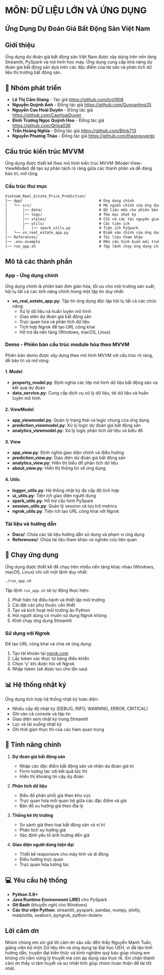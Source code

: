 # MÔN: DỮ LIỆU LỚN VÀ ỨNG DỤNG

## Ứng Dụng Dự Đoán Giá Bất Động Sản Việt Nam

## Giới thiệu

Ứng dụng dự đoán giá bất động sản Việt Nam được xây dựng trên nền tảng Streamlit, PySpark và mô hình học máy. Ứng dụng cung cấp khả năng dự đoán giá bất động sản dựa trên các đặc điểm của tài sản và phân tích dữ liệu thị trường bất động sản.

## 👥 Nhóm phát triển

- **Lê Thị Cẩm Giang** - Tác giả  <https://github.com/lcg1908>
- **Nguyễn Quỳnh Anh** - Đồng tác giả  <https://github.com/Quynanhng25>
- **Nguyễn Cao Hoài Duyên** - Đồng tác giả <https://github.com/CaoHoaiDuyen>
- **Đinh Trương Ngọc Quỳnh Hoa** - Đồng tác giả <https://github.com/QHoa036>
- **Trần Hoàng Nghĩa** - Đồng tác giả <https://github.com/Blink713>
- **Nguyễn Phương Thảo** - Đồng tác giả <https://github.com/thaonguyenbi>

## Cấu trúc kiến trúc MVVM

Ứng dụng được thiết kế theo mô hình kiến trúc MVVM (Model-View-ViewModel) để tạo sự phân tách rõ ràng giữa các thành phần và dễ dàng bảo trì, mở rộng.

### Cấu trúc thư mục

```txt
Vietnam_Real_Estate_Price_Prediction/
│── App/                                   # Ứng dụng chính
│   └── src/                               # Mã nguồn chính của ứng dụng
│       │── data/                          # Dữ liệu mẫu cho phiên bản demo
│       │── logs/                          # Thư mục nhật ký
│       │── styles/                        # CSS và các tài nguyên giao diện
│       │── utils/                         # Các tiện ích
│       │   │── spark_utils.py             # Tiện ích PySpark
│   └── vn_real_estate_app.py              # Điểm vào chính của ứng dụng
│── References/                            # Tài liệu tham khảo
│── .env.example                           # Mẫu cấu hình biến môi trường
│── run_app.sh                             # Tập lệnh chạy ứng dụng chính (đa nền tảng)
```

## Mô tả các thành phần

### App - Ứng dụng chính

Ứng dụng chính là phiên bản đơn giản hóa, tối ưu cho môi trường sản xuất, hội tụ tất cả các tính năng chính trong một tập tin duy nhất:

- **vn_real_estate_app.py**: Tập tin ứng dụng độc lập hội tụ tất cả các chức năng:
  - Xử lý dữ liệu và huấn luyện mô hình
  - Giao diện dự đoán giá bất động sản
  - Trực quan hóa và phân tích dữ liệu
  - Tích hợp Ngrok để tạo URL công khai
  - Hỗ trợ đa nền tảng (Windows, macOS, Linux)

### Demo - Phiên bản cấu trúc module hóa theo MVVM

Phiên bản demo được xây dựng theo mô hình MVVM với cấu trúc rõ ràng, dễ bảo trì và mở rộng:

#### 1. Model

- **property_model.py**: Định nghĩa các lớp mô hình dữ liệu bất động sản và kết quả dự đoán
- **data_service.py**: Cung cấp dịch vụ xử lý dữ liệu, tải dữ liệu và huấn luyện mô hình

#### 2. ViewModel

- **app_viewmodel.py**: Quản lý trạng thái và logic chung của ứng dụng
- **prediction_viewmodel.py**: Xử lý logic dự đoán giá bất động sản
- **analytics_viewmodel.py**: Xử lý logic phân tích dữ liệu và biểu đồ

#### 3. View

- **app_view.py**: Định nghĩa giao diện chính và điều hướng
- **prediction_view.py**: Giao diện dự đoán giá bất động sản
- **analytics_view.py**: Hiển thị biểu đồ phân tích dữ liệu
- **about_view.py**: Hiển thị thông tin về ứng dụng

#### 4. Utils

- **logger_utils.py**: Hệ thống nhật ký đa cấp độ tích hợp
- **ui_utils.py**: Tiện ích giao diện người dùng
- **spark_utils.py**: Hỗ trợ cấu hình PySpark
- **session_utils.py**: Quản lý session và lưu trữ metrics
- **ngrok_utils.py**: Tiện ích tạo URL công khai với Ngrok

### Tài liệu và hướng dẫn

- **Docs/**: Chứa các tài liệu hướng dẫn sử dụng và phạm vi ứng dụng
- **References/**: Chứa tài liệu tham khảo và nghiên cứu liên quan

## 🚀 Chạy ứng dụng

Ứng dụng được thiết kế để chạy trên nhiều nền tảng khác nhau (Windows, macOS, Linux) chỉ với một lệnh duy nhất:

```bash
./run_app.sh
```

Tập lệnh `run_app.sh` sẽ tự động thực hiện:

1. Phát hiện hệ điều hành và thiết lập môi trường
2. Cài đặt các phụ thuộc cần thiết
3. Tạo và kích hoạt môi trường ảo Python
4. Hỏi người dùng có muốn sử dụng Ngrok không
5. Khởi chạy ứng dụng Streamlit

### Sử dụng với Ngrok

Để tạo URL công khai và chia sẻ ứng dụng:

1. Tạo tài khoản tại [ngrok.com](https://ngrok.com)
2. Lấy token xác thực từ bảng điều khiển
3. Chọn 'y' khi được hỏi về Ngrok
4. Nhập token (sẽ được lưu cho lần sau)

## 📊 Hệ thống nhật ký

Ứng dụng tích hợp hệ thống nhật ký toàn diện:

- Nhiều cấp độ nhật ký (DEBUG, INFO, WARNING, ERROR, CRITICAL)
- Ghi vào cả console và tập tin
- Giao diện xem nhật ký trong Streamlit
- Lọc và tải xuống nhật ký
- Ghi thời gian thực thi của các hàm quan trọng

## 🌟 Tính năng chính

1. **Dự đoán giá bất động sản**
   - Nhập các đặc điểm bất động sản và nhận dự đoán giá trị
   - Form tương tác với kết quả tức thì
   - Hiển thị khoảng tin cậy dự đoán

2. **Phân tích dữ liệu**
   - Biểu đồ phân phối giá theo khu vực
   - Trực quan hóa mối quan hệ giữa các đặc điểm và giá
   - Bản đồ xu hướng giá theo địa lý

3. **Thống kê thị trường**
   - So sánh giá theo loại bất động sản và vị trí
   - Phân tích xu hướng giá
   - Xác định yếu tố ảnh hưởng đến giá

4. **Giao diện người dùng hiện đại**
   - Thiết kế responsive cho máy tính và di động
   - Điều hướng trực quan
   - Trực quan hóa tương tác

## 💻 Yêu cầu hệ thống

- **Python 3.8+**
- **Java Runtime Environment (JRE)** cho PySpark
- **Git Bash** (khuyến nghị cho Windows)
- **Các thư viện Python**: streamlit, pyspark, pandas, numpy, plotly, matplotlib, seaborn, pyngrok, python-dotenv

## Lời cảm ơn

Nhóm chúng em xin gửi lời cảm ơn sâu sắc đến thầy Nguyễn Mạnh Tuấn, giảng viên bộ môn Dữ liệu lớn và ứng dụng tại Đại học UEH, vì đã tận tình hướng dẫn, truyền đạt kiến thức và kinh nghiệm quý báu giúp chúng em không chỉ nắm vững lý thuyết mà còn áp dụng vào thực tế. Xin chân thành cảm ơn thầy vì tâm huyết và sự nhiệt tình giúp nhóm hoàn thiện đề tài tốt nhất.